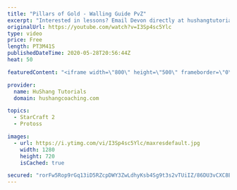 ```yaml
---
title: "Pillars of Gold - Walling Guide PvZ"
excerpt: "Interested in lessons? Email Devon directly at hushangtutorials@outlook.com ------------------------------------------------------------------------------------------------------- Want to support HuShang Tutorials directly? Patreon is a website where you can contribute a monthly donation that will help"
originalUrl: https://youtube.com/watch?v=I3Sp4sc5Ylc
type: video
price: Free
length: PT3M41S
publishedDateTime: 2020-05-28T20:56:44Z
heat: 50

featuredContent: "<iframe width=\"800\" height=\"500\" frameborder=\"0\" src=\"https://www.youtube.com/embed/I3Sp4sc5Ylc\" allow=\"accelerometer; autoplay; encrypted-media; gyroscope; picture-in-picture\" allowfullscreen></iframe>"

provider:
  name: HuShang Tutorials
  domain: hushangcoaching.com

topics:
  - StarCraft 2
  - Protoss

images:
  - url: https://i.ytimg.com/vi/I3Sp4sc5Ylc/maxresdefault.jpg
    width: 1280
    height: 720
    isCached: true

secured: "rorFw5Rop9rGq13iD5RZcpDWY3ZwLdhyKsb4Sg9t3s2vTUiIZ/86DU3vCXC8B2kqZB8REO3rAGp01WegT9ZzeEm2ytUJXeE+tAUdmrVLiXk2IP1Y6Lrp0SNDxXZhcEERf4WZWLhiIAJ+8OZtUD0VoK3TFu7/DBufo76m1gyVpify5Aen9MMCoxotwFP9aNWNPF8ecarUszFx+y1iR8c3zq3KCsHzxy7kqfs2GRW3sqFINZxKVv+ZXiIV0tBQS3QwEHwYUi1ZAPnqcuZEOHTEXlWuYI7t0X/HHGI33OH5kjRS6SQJOiGbcYGLyZJck6EgnJBZjXJu7pL/oT9HI4k0T/OGeOpDeOZPXV3uKqMH5XZYnbG0GTr46cb969LVUrA8vqdg2qL/CYPah6ITdpLlOJQ6f+rodLFbyzIXHfxy3Kk=;b7bRgq8E/3Bxdn3NXqXEMw=="
---
```


